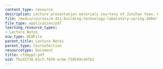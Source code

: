 ```yaml
---
content_type: resource
description: Lecture presentation materials courtesy of Jinchao Yuan. Used with permission.
file: /media/courses/4-411-building-technology-laboratory-spring-2004/fbcd1f3bb1c5fb50ecbe710549ca67b2_cfdapp2.pdf
file_type: application/pdf
learning_resource_types:
- Lecture Notes
ocw_type: OCWFile
parent_title: Lecture Notes
parent_type: CourseSection
resourcetype: Document
title: cfdapp2.pdf
uid: fbcd1f3b-b1c5-fb50-ecbe-710549ca67b2
---
```

